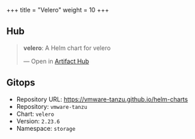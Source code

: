 +++
title = "Velero"
weight = 10
+++

## Hub

<div class="artifacthub-widget" data-url="https://artifacthub.io/packages/helm/vmware-tanzu/velero" data-theme="light" data-header="true" data-responsive="false"><blockquote><p lang="en" dir="ltr"><b>velero</b>: A Helm chart for velero</p>&mdash; Open in <a href="https://artifacthub.io/packages/helm/vmware-tanzu/velero">Artifact Hub</a></blockquote></div><script async src="https://artifacthub.io/artifacthub-widget.js"></script>

## Gitops

<!-- BEGIN_PORTEFAIX_DOC -->

* Repository URL: https://vmware-tanzu.github.io/helm-charts
* Repository: `vmware-tanzu`
* Chart: `velero`
* Version: `2.23.6`
* Namespace: `storage`

<!-- END_PORTEFAIX_DOC -->
